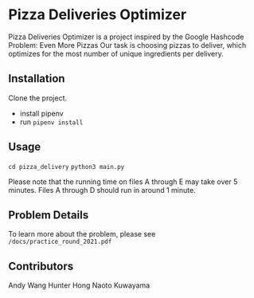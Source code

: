 # Pizza Deliveries Optimizer 
Pizza Deliveries Optimizer is a project inspired by the Google Hashcode Problem: Even More Pizzas 
Our task is choosing pizzas to deliver, which optimizes for the most number of unique ingredients per delivery. 

## Installation
Clone the project. 

- install pipenv 
- run `pipenv install`

## Usage 

`cd pizza_delivery`
`python3 main.py`


Please note that the running time on files A through E may take over 5 minutes. 
Files A through D should run in around 1 minute.


## Problem Details 
To learn more about the problem, please see `/docs/practice_round_2021.pdf`

## Contributors 
Andy Wang 
Hunter Hong 
Naoto Kuwayama 
